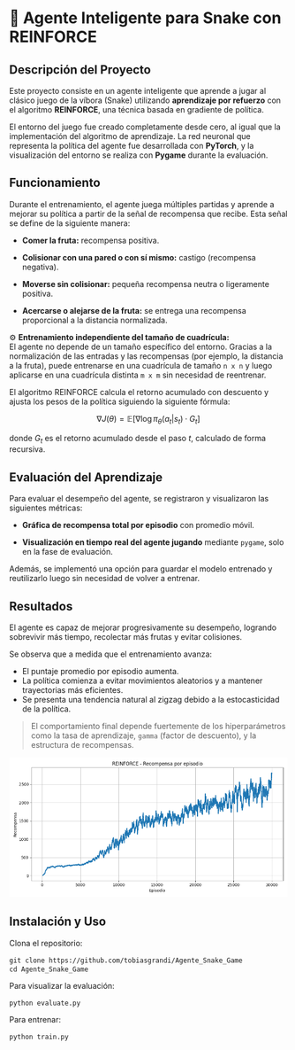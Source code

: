 # 🐍 Agente Inteligente para Snake con REINFORCE

## Descripción del Proyecto

Este proyecto consiste en un agente inteligente que aprende a jugar al clásico juego de la víbora (Snake) utilizando **aprendizaje por refuerzo** con el algoritmo **REINFORCE**, una técnica basada en gradiente de política.

El entorno del juego fue creado completamente desde cero, al igual que la implementación del algoritmo de aprendizaje. La red neuronal que representa la política del agente fue desarrollada con **PyTorch**, y la visualización del entorno se realiza con **Pygame** durante la evaluación.

## Funcionamiento

Durante el entrenamiento, el agente juega múltiples partidas y aprende a mejorar su política a partir de la señal de recompensa que recibe. Esta señal se define de la siguiente manera:

- **Comer la fruta:** recompensa positiva.

- **Colisionar con una pared o con sí mismo:** castigo (recompensa negativa).

- **Moverse sin colisionar:** pequeña recompensa neutra o ligeramente positiva.

- **Acercarse o alejarse de la fruta:** se entrega una recompensa proporcional a la distancia normalizada.

⚙️ **Entrenamiento independiente del tamaño de cuadrícula:**  
El agente no depende de un tamaño específico del entorno. Gracias a la normalización de las entradas y las recompensas (por ejemplo, la distancia a la fruta), puede entrenarse en una cuadrícula de tamaño `n x n` y luego aplicarse en una cuadrícula distinta `m x m` sin necesidad de reentrenar.

El algoritmo REINFORCE calcula el retorno acumulado con descuento y ajusta los pesos de la política siguiendo la siguiente fórmula:

$$
\nabla J(\theta) = \mathbb{E}[\nabla \log \pi_\theta(a_t|s_t) \cdot G_t]
$$

donde $G_t$ es el retorno acumulado desde el paso $t$, calculado de forma recursiva.

## Evaluación del Aprendizaje

Para evaluar el desempeño del agente, se registraron y visualizaron las siguientes métricas:

- **Gráfica de recompensa total por episodio** con promedio móvil.

- **Visualización en tiempo real del agente jugando** mediante `pygame`, solo en la fase de evaluación.

Además, se implementó una opción para guardar el modelo entrenado y reutilizarlo luego sin necesidad de volver a entrenar.

## Resultados

El agente es capaz de mejorar progresivamente su desempeño, logrando sobrevivir más tiempo, recolectar más frutas y evitar colisiones.

Se observa que a medida que el entrenamiento avanza:

- El puntaje promedio por episodio aumenta.
- La política comienza a evitar movimientos aleatorios y a mantener trayectorias más eficientes.
- Se presenta una tendencia natural al zigzag debido a la estocasticidad de la política.

> El comportamiento final depende fuertemente de los hiperparámetros como la tasa de aprendizaje, `gamma` (factor de descuento), y la estructura de recompensas.

![Gráfica de recompensas](plot.png)

## Instalación y Uso

Clona el repositorio:

```
git clone https://github.com/tobiasgrandi/Agente_Snake_Game
cd Agente_Snake_Game
```
Para visualizar la evaluación:
```
python evaluate.py
```
Para entrenar:
```
python train.py
```
